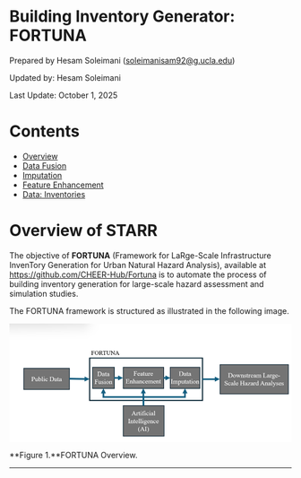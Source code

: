 # Building Inventory Generator: FORTUNA

Prepared by Hesam Soleimani (soleimanisam92@g.ucla.edu)

Updated by: Hesam Soleimani

Last Update: October 1, 2025


# Contents
- [Overview](#overview)
- [Data Fusion](#d-fusion)
- [Imputation](#imputation)
- [Feature Enhancement](#feature_enhance)
- [Data: Inventories](#data)

# Overview of STARR

The objective of **FORTUNA** (Framework for LaRge-Scale Infrastructure InvenTory Generation for Urban Natural Hazard Analysis), available at https://github.com/CHEER-Hub/Fortuna is to automate the process of building inventory generation for large-scale hazard assessment and simulation studies.

The FORTUNA framework is structured as illustrated in the following image.

<p align="center">
<img align="center" src="_media/FORTUNA.png" width="600px" alt="A screenshot of the terminal interface after logging into Frontera.">
<figcaption>**Figure 1.**FORTUNA Overview.</figcaption>

</p>  

---
